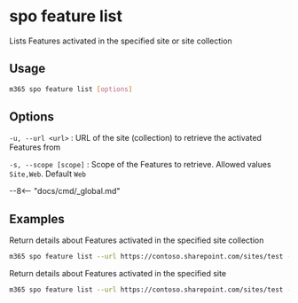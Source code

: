 # spo feature list

Lists Features activated in the specified site or site collection

## Usage

```sh
m365 spo feature list [options]
```

## Options

`-u, --url <url>`
: URL of the site (collection) to retrieve the activated Features from

`-s, --scope [scope]`
: Scope of the Features to retrieve. Allowed values `Site,Web`. Default `Web`

--8<-- "docs/cmd/_global.md"

## Examples

Return details about Features activated in the specified site collection

```sh
m365 spo feature list --url https://contoso.sharepoint.com/sites/test --scope Site
```

Return details about Features activated in the specified site

```sh
m365 spo feature list --url https://contoso.sharepoint.com/sites/test --scope Web
```